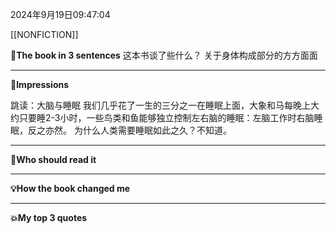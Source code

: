 2024年9月19日09:47:04

[[NONFICTION]]


**🎨The book in 3 sentences**
这本书谈了些什么？
关于身体构成部分的方方面面

---
**📝Impressions**

跳读：大脑与睡眠
我们几乎花了一生的三分之一在睡眠上面，大象和马每晚上大约只要睡2-3小时，一些鸟类和鱼能够独立控制左右脑的睡眠：左脑工作时右脑睡眠，反之亦然。
为什么人类需要睡眠如此之久？不知道。


---
**🥚Who should read it**



---
**💡How the book changed me**



---
**💥My top 3 quotes**


